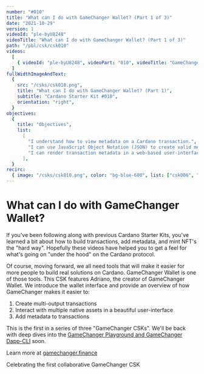 ```yaml
---
number: "#010"
title: "What can I do with GameChanger Wallet? (Part 1 of 3)"
date: "2021-10-29"
version: 1
videoId: "ple-byU8248"
videoTitle: "What can I do with GameChanger Wallet? (Part 1 of 3)"
path: "/pbl/csk/csk010"
videos:
  [
    { videoId: "ple-byU8248", videoPart: "010", videoTitle: "GameChanger Overview" },
  ]
fullWidthImageAndText:
  {
    src: "/csks/csk010.png",
    title: "What can I do with GameChanger Wallet? (Part 1)",
    subtitle: "Cardano Starter Kit #010",
    orientation: "right",
  }
objectives:
  {
    title: "Objectives",
    list:
      [
        "I understand how to view metadata on a Cardano transaction.",
        "I can use JavaScript Object Notation (JSON) to create valid metadata.",
        "I can render transaction metadata in a web-based user-interface.",
      ],
  }
recirc:
  { image: "/csks/csk010.png", color: "bg-blue-600", list: ["csk006", "csk002"] }
---
```


# What can I do with GameChanger Wallet?

If you've been following along with previous Cardano Starter Kits, you've learned a bit about how to build transactions, add metadata, and mint NFT's the "hard way". Hopefully these videos have helped you to get a feel for what's going on "under the hood" on the Cardano protocol.

Of course, moving forward, we all need tools that will make it easier for more people to build real solutions on Cardano. GameChanger Wallet is one of those tools. This CSK features Adriano, the creator of GameChanger Wallet. We introduce the wallet interface and provide an overview of how GameChanger makes it easier to:

1. Create multi-output transactions
2. Interact with multiple native assets in a beautiful user-interface
3. Add metadata to transactions

This is the first in a series of three "GameChanger CSKs". We'll be back with deep dives into the [GameChanger Playground and GameChanger Dapp-CLI](https://www.npmjs.com/package/gamechanger-dapp-cli) soon.

Learn more at [gamechanger.finance](https://gamechanger.finance/)

Celebrating the first collaborative GameChanger CSK